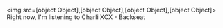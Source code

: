 <img src=[object Object],[object Object],[object Object],[object Object]> </img>
Right now, I&#39;m listening to  Charli XCX - Backseat
